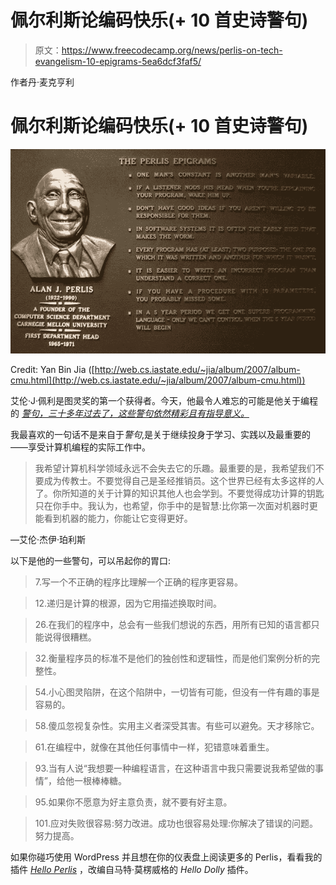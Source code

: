 # 佩尔利斯论编码快乐(+ 10 首史诗警句)

> 原文：<https://www.freecodecamp.org/news/perlis-on-tech-evangelism-10-epigrams-5ea6dcf3faf5/>

作者丹·麦克亨利

# 佩尔利斯论编码快乐(+ 10 首史诗警句)

![1*QkGJGhS7wCPoq09rkLC_JQ](img/ebaa32a20455236746cdccf6df2cfd89.png)

Credit: Yan Bin Jia ([http://web.cs.iastate.edu/~jia/album/2007/album-cmu.html](http://web.cs.iastate.edu/~jia/album/2007/album-cmu.html))

艾伦·J·佩利是图灵奖的第一个获得者。今天，他最令人难忘的可能是他关于编程 的 [*警句，三十多年过去了，这些警句依然精彩且有指导意义。*](http://www.cs.yale.edu/homes/perlis-alan/quotes.html)

我最喜欢的一句话不是来自于*警句*,是关于继续投身于学习、实践以及最重要的——享受计算机编程的实际工作中。

> 我希望计算机科学领域永远不会失去它的乐趣。最重要的是，我希望我们不要成为传教士。不要觉得自己是圣经推销员。这个世界已经有太多这样的人了。你所知道的关于计算的知识其他人也会学到。不要觉得成功计算的钥匙只在你手中。我认为，也希望，你手中的是智慧:比你第一次面对机器时更能看到机器的能力，你能让它变得更好。

—艾伦·杰伊·珀利斯

以下是他的一些警句，可以吊起你的胃口:

> 7.写一个不正确的程序比理解一个正确的程序更容易。

> 12.递归是计算的根源，因为它用描述换取时间。

> 26.在我们的程序中，总会有一些我们想说的东西，用所有已知的语言都只能说得很糟糕。

> 32.衡量程序员的标准不是他们的独创性和逻辑性，而是他们案例分析的完整性。

> 54.小心图灵陷阱，在这个陷阱中，一切皆有可能，但没有一件有趣的事是容易的。

> 58.傻瓜忽视复杂性。实用主义者深受其害。有些可以避免。天才移除它。

> 61.在编程中，就像在其他任何事情中一样，犯错意味着重生。

> 93.当有人说“我想要一种编程语言，在这种语言中我只需要说我希望做的事情”，给他一根棒棒糖。

> 95.如果你不愿意为好主意负责，就不要有好主意。

> 101.应对失败很容易:努力改进。成功也很容易处理:你解决了错误的问题。努力提高。

如果你碰巧使用 WordPress 并且想在你的仪表盘上阅读更多的 Perlis，看看我的插件 [*Hello Perlis*](https://github.com/denmch/hello-perlis) ，改编自马特·莫楞威格的 *Hello Dolly* 插件。